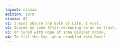 ```yaml
---
layout: stanza
edition: 1879
stanza: 62
v1: I must abjure the Balm of Life, I must,
v2: Scared by some After-reckoning ta'en on trust,
v3: Or lured with Hope of some Diviner Drink,
v4: To fill the Cup--when crumbled into Dust!
---
```

